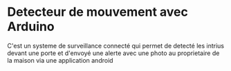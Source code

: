 # Detecteur de mouvement avec Arduino

C'est un systeme de surveillance connecté qui permet de detecté les intrius devant une porte et d'envoyé une
alerte avec une photo au proprietaire de la maison via une application android
